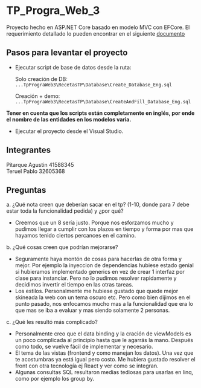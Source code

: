 
# TP_Progra_Web_3

  

Proyecto hecho en ASP.NET Core basado en modelo MVC con EFCore.
El requerimiento detallado lo pueden encontrar en el siguiente [documento](https://drive.google.com/file/d/1-5hAuD1sM-wCpPftGN-Pl7SArX_YNbMx/view?usp=sharing)

## Pasos para levantar el proyecto

* Ejecutar script de base de datos desde la ruta: 

  Solo creación de DB:  
  ```...TpPrograWeb3\RecetasTP\Database\Create_Database_Eng.sql```

  Creación + demo:  
  ```...TpPrograWeb3\RecetasTP\Database\CreateAndFill_Database_Eng.sql```

**Tener en cuenta que los scripts están completamente en inglés, por ende el nombre de las entidades en los modelos varia.**

* Ejecutar el proyecto desde el Visual Studio.


  
## Integrantes
Pitarque Agustin 41588345  
Teruel Pablo 32605368

## Preguntas

a. ¿Qué nota creen que deberían sacar en el tp? (1-10, donde para 7 debe estar toda la funcionalidad pedida) y ¿por qué?

- Creemos que un 8 sería justo. Porque nos esforzamos mucho y pudimos llegar a cumplir con los plazos en tiempo y forma por mas que hayamos tenido ciertos percances en el camino.



b. ¿Qué cosas creen que podrían mejorarse?

- Seguramente haya montón de cosas para hacerlas de otra forma y mejor. Por ejemplo la inyeccion de dependencias hubiese estado genial si hubieramos implementado generics en vez de crear 1 interfaz por clase para instanciar. Pero no lo pudimos resolver rapidamente y decidimos invertir el tiempo en las otras tareas.
- Los estilos. Personalmente me hubiese gustado que quede mejor skineada la web con un tema oscuro etc. Pero como bien dijimos en el punto pasado, nos enfocamos mucho mas a la funcionalidad que era lo que mas se iba a evaluar y mas siendo solamente 2 personas.



c. ¿Qué les resultó más complicado?

- Personalmente creo que el data binding y la cración de viewModels es un poco complicada al principio hasta que le agarrás la mano. Después como todo, se vuelve fácil de implementar y necesario.
- El tema de las vistas (frontend y como manejan los datos). Una vez que te acostumbras ya está igual pero costo. Me hubiera gustado resolver el front con otra tecnología ej React y ver como se integran.
- Algunas consultas SQL resultaron medias tediosas para usarlas en linq, como por ejemplo los group by.
